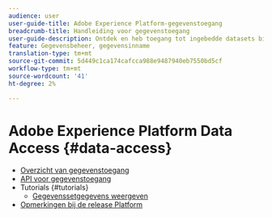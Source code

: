 ```yaml
---
audience: user
user-guide-title: Adobe Experience Platform-gegevenstoegang
breadcrumb-title: Handleiding voor gegevenstoegang
user-guide-description: Ontdek en heb toegang tot ingebedde datasets binnen Platform.
feature: Gegevensbeheer, gegevensinname
translation-type: tm+mt
source-git-commit: 5d449c1ca174cafcca988e9487940eb7550bd5cf
workflow-type: tm+mt
source-wordcount: '41'
ht-degree: 2%

---
```



# Adobe Experience Platform Data Access {#data-access}

- [Overzicht van gegevenstoegang](home.md)
- [API voor gegevenstoegang](api.md)
- Tutorials {#tutorials}
   - [Gegevenssetgegevens weergeven](tutorials/dataset-data.md)
- [Opmerkingen bij de release Platform](https://www.adobe.com/go/platform-release-notes-en)